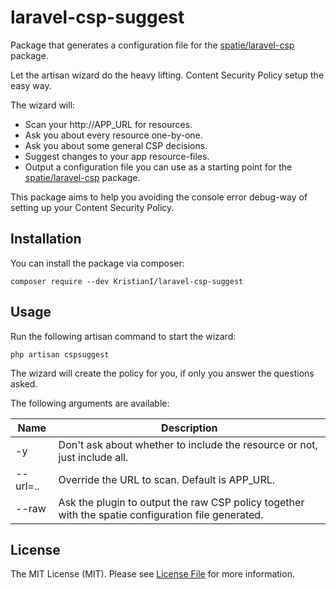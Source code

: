 # laravel-csp-suggest
Package that generates a configuration file for the [spatie/laravel-csp](https://github.com/spatie/laravel-csp) package.

Let the artisan wizard do the heavy lifting. Content Security Policy setup the easy way.

The wizard will:
* Scan your http://APP_URL for resources.
* Ask you about every resource one-by-one.
* Ask you about some general CSP decisions.
* Suggest changes to your app resource-files.
* Output a configuration file you can use as a starting point for the [spatie/laravel-csp](https://github.com/spatie/laravel-csp) package.

This package aims to help you avoiding the console error debug-way of setting up your Content Security Policy.

## Installation
You can install the package via composer:

``composer require --dev KristianI/laravel-csp-suggest``

## Usage
Run the following artisan command to start the wizard:

``php artisan cspsuggest``

The wizard will create the policy for you, if only you answer the questions asked.

The following arguments are available:

| Name | Description |
| --- | --- |
| -y | Don't ask about whether to include the resource or not, just include all. |
| --url=.. | Override the URL to scan. Default is APP_URL. |
| --raw | Ask the plugin to output the raw CSP policy together with the spatie configuration file generated. |

## License
The MIT License (MIT). Please see [License File](LICENSE) for more information.
